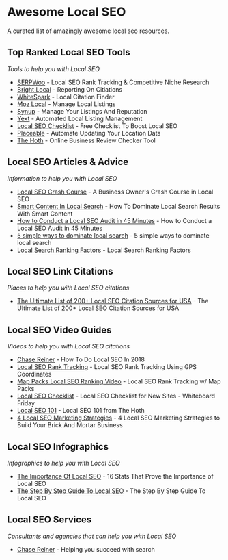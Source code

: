 # Awesome Local SEO
A curated list of amazingly awesome local seo resources.



Top Ranked Local SEO Tools
------
*Tools to help you with Local SEO*

* [SERPWoo](https://www.serpwoo.com/ "Local SEO Rank Tracking & Competitive Niche Research") - Local SEO Rank Tracking & Competitive Niche Research
* [Bright Local](https://www.brightlocal.com/ "BrightLocal") - Reporting On Citiations
* [WhiteSpark](https://whitespark.ca/ "WhiteSpark") - Local Citation Finder
* [Moz Local](https://moz.com/products/local "Moz") - Manage Local Listings
* [Synup](https://synup.com/ "Synup") - Manage Your Listings And Reputation
* [Yext](https://www.yext.com/ "Yext") - Automated Local Listing Management
* [Local SEO Checklist](https://localseochecklist.org/ "Local SEO Checklist") - Free Checklist To Boost Local SEO
* [Placeable](http://www.ignitetech.com/solutions/marketing-and-sales/placeable/ "Placeable") - Automate Updating Your Location Data
* [The Hoth](https://www.thehoth.com/online-review-tool/ "The Hoth") - Online Business Review Checker Tool



Local SEO Articles & Advice
------
*Information to help you with Local SEO*

* [Local SEO Crash Course](https://www.serpwoo.com/blog/experts/crash-course-in-local-seo/ "SERPWoo") - A Business Owner's Crash Course in Local SEO
* [Smart Content In Local Search](https://www.serpwoo.com/blog/experts/dominate-local-search-results/ "SERPWoo") - How To Dominate Local Search Results With Smart Content
* [How to Conduct a Local SEO Audit in 45 Minutes](https://neilpatel.com/blog/how-to-conduct-a-local-seo-audit-in-45-minutes/ "Article") - How to Conduct a Local SEO Audit in 45 Minutes
* [5 simple ways to dominate local search](https://searchengineland.com/local-seo-2017-5-simple-ways-dominate-local-search-268412 "Article") - 5 simple ways to dominate local search
* [Local Search Ranking Factors](https://moz.com/local-search-ranking-factors "Article") - Local Search Ranking Factors




Local SEO Link Citations
------
*Places to help you with Local SEO citations*

* [The Ultimate List of 200+ Local SEO Citation Sources for USA](https://www.omnicoreagency.com/local-seo-citation-sources-usa/ "Citations") - The Ultimate List of 200+ Local SEO Citation Sources for USA



Local SEO Video Guides
------
*Videos to help you with Local SEO citations*

* [Chase Reiner](https://www.youtube.com/watch?v=Nv2DgD3iiME "Chase Reiner") - How To Do Local SEO In 2018
* [Local SEO Rank Tracking](https://www.youtube.com/watch?time_continue=1&v=o-3IAVtvcmw "Local SEO Rank Tracking Using GPS Coordinates") - Local SEO Rank Tracking Using GPS Coordinates
* [Map Packs Local SEO Ranking Video](https://www.youtube.com/watch?v=pKA_s_wJ30E "Youtube") - Local SEO Rank Tracking w/ Map Packs
* [Local SEO Checklist](https://www.youtube.com/watch?v=lqaE7U5q0N0 "Youtube") - Local SEO Checklist for New Sites - Whiteboard Friday
* [Local SEO 101](https://www.youtube.com/watch?v=TeKb3edJCUY "Youtube") - Local SEO 101 from The Hoth
* [4 Local SEO Marketing Strategies](https://www.youtube.com/watch?v=UHG4wDlvAMY "Youtube") - 4 Local SEO Marketing Strategies to Build Your Brick And Mortar Business



Local SEO Infographics
------
*Infographics to help you with Local SEO*

* [The Importance Of Local SEO](https://blog.hubspot.com/marketing/local-seo-stats "Hubspot") - 16 Stats That Prove the Importance of Local SEO 
* [The Step By Step Guide To Local SEO](https://visual.ly/community/infographic/business/step-step-guide-local-seo "Infographic") - The Step By Step Guide To Local SEO



Local SEO Services
------
*Consultants and agencies that can help you with Local SEO*

* [Chase Reiner](https://chasereiner.com/ "Chase Reiner") - Helping you succeed with search



